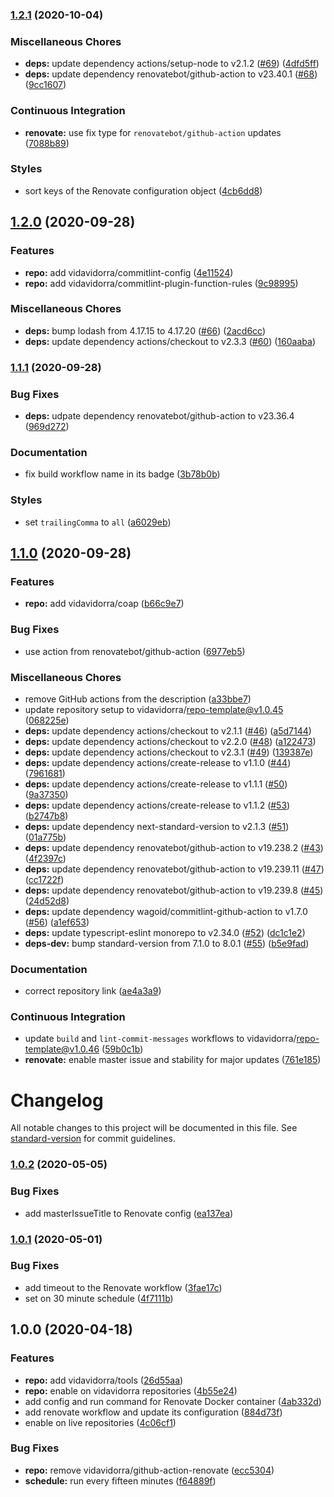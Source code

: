 ### [1.2.1](https://github.com/vidavidorra/github-renovate/compare/v1.2.0...v1.2.1) (2020-10-04)


### Miscellaneous Chores

* **deps:** update dependency actions/setup-node to v2.1.2 ([#69](https://github.com/vidavidorra/github-renovate/issues/69)) ([4dfd5ff](https://github.com/vidavidorra/github-renovate/commit/4dfd5ff68bdc5522b4c671586d23d67f980ae7f5))
* **deps:** update dependency renovatebot/github-action to v23.40.1 ([#68](https://github.com/vidavidorra/github-renovate/issues/68)) ([9cc1607](https://github.com/vidavidorra/github-renovate/commit/9cc1607db9e18847c937d17013a01c5219c12fa3))


### Continuous Integration

* **renovate:** use fix type for `renovatebot/github-action` updates ([7088b89](https://github.com/vidavidorra/github-renovate/commit/7088b89b5da5b4f512511cf5fa9dfa42909fc6c8))


### Styles

* sort keys of the Renovate configuration object ([4cb6dd8](https://github.com/vidavidorra/github-renovate/commit/4cb6dd8022585b21c34914512db9f8872791966c))

## [1.2.0](https://github.com/vidavidorra/github-renovate/compare/v1.1.1...v1.2.0) (2020-09-28)


### Features

* **repo:** add vidavidorra/commitlint-config ([4e11524](https://github.com/vidavidorra/github-renovate/commit/4e11524ca85e7e2cd9f65af4c255c6aa66a587fa))
* **repo:** add vidavidorra/commitlint-plugin-function-rules ([9c98995](https://github.com/vidavidorra/github-renovate/commit/9c989958e9dc217c2d5d69098cf2a0531c26e388))


### Miscellaneous Chores

* **deps:** bump lodash from 4.17.15 to 4.17.20 ([#66](https://github.com/vidavidorra/github-renovate/issues/66)) ([2acd6cc](https://github.com/vidavidorra/github-renovate/commit/2acd6ccdf56dd719d979fc72518e44884e3b39f5))
* **deps:** update dependency actions/checkout to v2.3.3 ([#60](https://github.com/vidavidorra/github-renovate/issues/60)) ([160aaba](https://github.com/vidavidorra/github-renovate/commit/160aaba8cdabec03bf0797b9b47ba958fe0015c8))

### [1.1.1](https://github.com/vidavidorra/github-renovate/compare/v1.1.0...v1.1.1) (2020-09-28)


### Bug Fixes

* **deps:** udpate dependency renovatebot/github-action to v23.36.4 ([969d272](https://github.com/vidavidorra/github-renovate/commit/969d272ef2a7b32e4cf2e867e533675f11e3e226))


### Documentation

* fix build workflow name in its badge ([3b78b0b](https://github.com/vidavidorra/github-renovate/commit/3b78b0b7598a7536f7e47f6ccb8ab44697ef2381))


### Styles

* set `trailingComma` to `all` ([a6029eb](https://github.com/vidavidorra/github-renovate/commit/a6029eb48524f807df3f191af38f07245f474eca))

## [1.1.0](https://github.com/vidavidorra/github-renovate/compare/v1.0.2...v1.1.0) (2020-09-28)


### Features

* **repo:** add vidavidorra/coap ([b66c9e7](https://github.com/vidavidorra/github-renovate/commit/b66c9e7afb19073968913af221cb8a5ec550da25))


### Bug Fixes

* use action from renovatebot/github-action ([6977eb5](https://github.com/vidavidorra/github-renovate/commit/6977eb5cf25c84d4028898bc22edbc8fbc1f50c7))


### Miscellaneous Chores

* remove GitHub actions from the description ([a33bbe7](https://github.com/vidavidorra/github-renovate/commit/a33bbe7acf3935677df70e9c2c377172f1251750))
* update repository setup to vidavidorra/repo-template@v1.0.45 ([068225e](https://github.com/vidavidorra/github-renovate/commit/068225e81da57006da48b593f442961a45d5bfa5))
* **deps:** update dependency actions/checkout to v2.1.1 ([#46](https://github.com/vidavidorra/github-renovate/issues/46)) ([a5d7144](https://github.com/vidavidorra/github-renovate/commit/a5d71440f42ed0e39f5d578aebab28021784eef2))
* **deps:** update dependency actions/checkout to v2.2.0 ([#48](https://github.com/vidavidorra/github-renovate/issues/48)) ([a122473](https://github.com/vidavidorra/github-renovate/commit/a122473656bc17cee189ef898a7954c7be339bb1))
* **deps:** update dependency actions/checkout to v2.3.1 ([#49](https://github.com/vidavidorra/github-renovate/issues/49)) ([139387e](https://github.com/vidavidorra/github-renovate/commit/139387e3ed5fdf1dbef7401ae2ebd70697646aa3))
* **deps:** update dependency actions/create-release to v1.1.0 ([#44](https://github.com/vidavidorra/github-renovate/issues/44)) ([7961681](https://github.com/vidavidorra/github-renovate/commit/79616816d7e16e8a431df9e17522cbbb1a1e1833))
* **deps:** update dependency actions/create-release to v1.1.1 ([#50](https://github.com/vidavidorra/github-renovate/issues/50)) ([9a37350](https://github.com/vidavidorra/github-renovate/commit/9a373504b906b298feb350e09c591211a709c21d))
* **deps:** update dependency actions/create-release to v1.1.2 ([#53](https://github.com/vidavidorra/github-renovate/issues/53)) ([b2747b8](https://github.com/vidavidorra/github-renovate/commit/b2747b8be402897a804dedb9cc807dc459e0976c))
* **deps:** update dependency next-standard-version to v2.1.3 ([#51](https://github.com/vidavidorra/github-renovate/issues/51)) ([01a775b](https://github.com/vidavidorra/github-renovate/commit/01a775b322fedb3f49322853307674ab58ff5ba7))
* **deps:** update dependency renovatebot/github-action to v19.238.2 ([#43](https://github.com/vidavidorra/github-renovate/issues/43)) ([4f2397c](https://github.com/vidavidorra/github-renovate/commit/4f2397cf60ddc3a18c6b00e8e9599bca4d0229a5))
* **deps:** update dependency renovatebot/github-action to v19.239.11 ([#47](https://github.com/vidavidorra/github-renovate/issues/47)) ([cc1722f](https://github.com/vidavidorra/github-renovate/commit/cc1722fd8784ac8ef2dbea580653eedcae04ab11))
* **deps:** update dependency renovatebot/github-action to v19.239.8 ([#45](https://github.com/vidavidorra/github-renovate/issues/45)) ([24d52d8](https://github.com/vidavidorra/github-renovate/commit/24d52d84b2a31365a7c1f0e1346fa76946ebf4d5))
* **deps:** update dependency wagoid/commitlint-github-action to v1.7.0 ([#56](https://github.com/vidavidorra/github-renovate/issues/56)) ([a1ef653](https://github.com/vidavidorra/github-renovate/commit/a1ef653d2727a75bc6514f8320534cc8ff450e6b))
* **deps:** update typescript-eslint monorepo to v2.34.0 ([#52](https://github.com/vidavidorra/github-renovate/issues/52)) ([dc1c1e2](https://github.com/vidavidorra/github-renovate/commit/dc1c1e230921651225ef08bf1f54096c1895f22e))
* **deps-dev:** bump standard-version from 7.1.0 to 8.0.1 ([#55](https://github.com/vidavidorra/github-renovate/issues/55)) ([b5e9fad](https://github.com/vidavidorra/github-renovate/commit/b5e9fadcc092321d93cfb6d7adba53010f28cd3d))


### Documentation

* correct repository link ([ae4a3a9](https://github.com/vidavidorra/github-renovate/commit/ae4a3a96a28f6e311f822dc81f7dbed24f2d822b))


### Continuous Integration

* update `build` and `lint-commit-messages` workflows to vidavidorra/repo-template@v1.0.46 ([59b0c1b](https://github.com/vidavidorra/github-renovate/commit/59b0c1b9e276d1c2c6d8f2b9a926c99cdfd5849e))
* **renovate:** enable master issue and stability for major updates ([761e185](https://github.com/vidavidorra/github-renovate/commit/761e185d603dd83cd5b990e8532390c51fc47644))

# Changelog

All notable changes to this project will be documented in this file. See [standard-version](https://github.com/conventional-changelog/standard-version) for commit guidelines.

### [1.0.2](https://github.com/vidavidorra/github-renovate/compare/v1.0.1...v1.0.2) (2020-05-05)

### Bug Fixes

- add masterIssueTitle to Renovate config ([ea137ea](https://github.com/vidavidorra/github-renovate/commit/ea137eabadf5100fe4ea0d06761063444c93e970))

### [1.0.1](https://github.com/vidavidorra/github-renovate/compare/v1.0.0...v1.0.1) (2020-05-01)

### Bug Fixes

- add timeout to the Renovate workflow ([3fae17c](https://github.com/vidavidorra/github-renovate/commit/3fae17c755fe32d32bd42328be77f9da609c5e25))
- set on 30 minute schedule ([4f7111b](https://github.com/vidavidorra/github-renovate/commit/4f7111b45567f96cb9d697371f06176c30f774c2))

## 1.0.0 (2020-04-18)

### Features

- **repo:** add vidavidorra/tools ([26d55aa](https://github.com/vidavidorra/github-renovate/commit/26d55aaf5e73ae392f9745105ee9e3f3611a25df))
- **repo:** enable on vidavidorra repositories ([4b55e24](https://github.com/vidavidorra/github-renovate/commit/4b55e24a19bd51f75b6ba13e299ab4da6705c883))
- add config and run command for Renovate Docker container ([4ab332d](https://github.com/vidavidorra/github-renovate/commit/4ab332d967376a7a8f8f9f56e89c862773136ecf))
- add renovate workflow and update its configuration ([884d73f](https://github.com/vidavidorra/github-renovate/commit/884d73f0e2628acfc6b1f677550157c964923866))
- enable on live repositories ([4c06cf1](https://github.com/vidavidorra/github-renovate/commit/4c06cf14d12f08e8d3c279f30998e053a2085260))

### Bug Fixes

- **repo:** remove vidavidorra/github-action-renovate ([ecc5304](https://github.com/vidavidorra/github-renovate/commit/ecc5304260baee118f6efa8e978c6131db8a9f3b))
- **schedule:** run every fifteen minutes ([f64889f](https://github.com/vidavidorra/github-renovate/commit/f64889f27cddbeaab7abe223884051a110631086))
